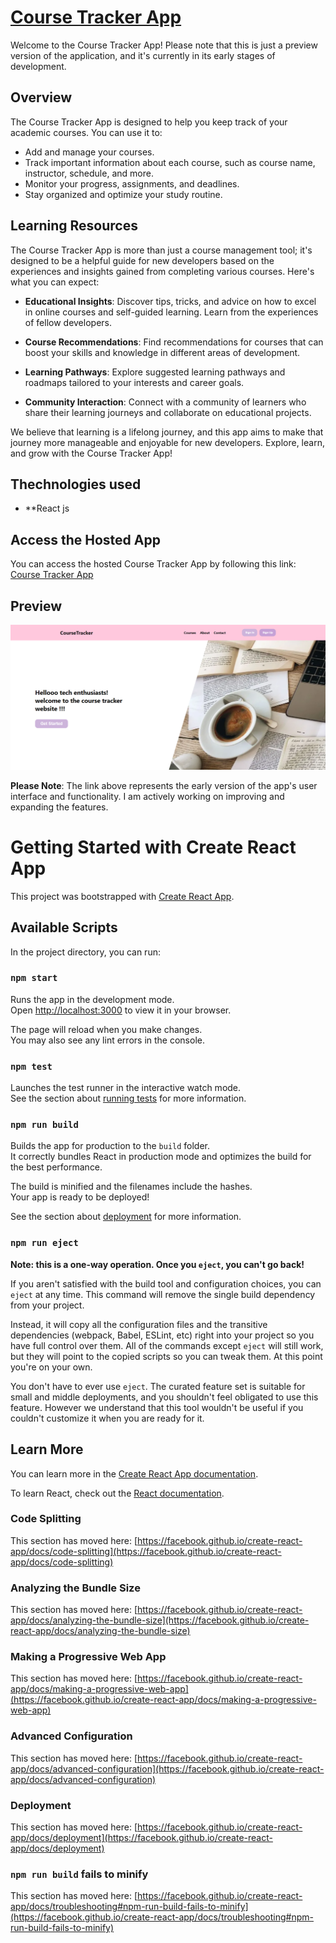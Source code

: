 # [Course Tracker App](https://course-tracker-hosting.web.app/)

Welcome to the Course Tracker App! Please note that this is just a preview version of the application, and it's currently in its early stages of development.

## Overview

The Course Tracker App is designed to help you keep track of your academic courses. You can use it to:

- Add and manage your courses.
- Track important information about each course, such as course name, instructor, schedule, and more.
- Monitor your progress, assignments, and deadlines.
- Stay organized and optimize your study routine.

## Learning Resources

The Course Tracker App is more than just a course management tool; it's designed to be a helpful guide for new developers based on the experiences and insights gained from completing various courses. Here's what you can expect:

- **Educational Insights**: Discover tips, tricks, and advice on how to excel in online courses and self-guided learning. Learn from the experiences of fellow developers.

- **Course Recommendations**: Find recommendations for courses that can boost your skills and knowledge in different areas of development.

- **Learning Pathways**: Explore suggested learning pathways and roadmaps tailored to your interests and career goals.

- **Community Interaction**: Connect with a community of learners who share their learning journeys and collaborate on educational projects.

We believe that learning is a lifelong journey, and this app aims to make that journey more manageable and enjoyable for new developers. Explore, learn, and grow with the Course Tracker App!

## Thechnologies used

- **React js

## Access the Hosted App

You can access the hosted Course Tracker App by following this link: [Course Tracker App](https://course-tracker-hosting.web.app/)

## Preview

![image](imgss/three.png)


**Please Note**: The link above represents the early version of the app's user interface and functionality. I am actively working on improving and expanding the features.

# Getting Started with Create React App

This project was bootstrapped with [Create React App](https://github.com/facebook/create-react-app).

## Available Scripts

In the project directory, you can run:

### `npm start`

Runs the app in the development mode.\
Open [http://localhost:3000](http://localhost:3000) to view it in your browser.

The page will reload when you make changes.\
You may also see any lint errors in the console.

### `npm test`

Launches the test runner in the interactive watch mode.\
See the section about [running tests](https://facebook.github.io/create-react-app/docs/running-tests) for more information.

### `npm run build`

Builds the app for production to the `build` folder.\
It correctly bundles React in production mode and optimizes the build for the best performance.

The build is minified and the filenames include the hashes.\
Your app is ready to be deployed!

See the section about [deployment](https://facebook.github.io/create-react-app/docs/deployment) for more information.

### `npm run eject`

**Note: this is a one-way operation. Once you `eject`, you can't go back!**

If you aren't satisfied with the build tool and configuration choices, you can `eject` at any time. This command will remove the single build dependency from your project.

Instead, it will copy all the configuration files and the transitive dependencies (webpack, Babel, ESLint, etc) right into your project so you have full control over them. All of the commands except `eject` will still work, but they will point to the copied scripts so you can tweak them. At this point you're on your own.

You don't have to ever use `eject`. The curated feature set is suitable for small and middle deployments, and you shouldn't feel obligated to use this feature. However we understand that this tool wouldn't be useful if you couldn't customize it when you are ready for it.

## Learn More

You can learn more in the [Create React App documentation](https://facebook.github.io/create-react-app/docs/getting-started).

To learn React, check out the [React documentation](https://reactjs.org/).

### Code Splitting

This section has moved here: [https://facebook.github.io/create-react-app/docs/code-splitting](https://facebook.github.io/create-react-app/docs/code-splitting)

### Analyzing the Bundle Size

This section has moved here: [https://facebook.github.io/create-react-app/docs/analyzing-the-bundle-size](https://facebook.github.io/create-react-app/docs/analyzing-the-bundle-size)

### Making a Progressive Web App

This section has moved here: [https://facebook.github.io/create-react-app/docs/making-a-progressive-web-app](https://facebook.github.io/create-react-app/docs/making-a-progressive-web-app)

### Advanced Configuration

This section has moved here: [https://facebook.github.io/create-react-app/docs/advanced-configuration](https://facebook.github.io/create-react-app/docs/advanced-configuration)

### Deployment

This section has moved here: [https://facebook.github.io/create-react-app/docs/deployment](https://facebook.github.io/create-react-app/docs/deployment)

### `npm run build` fails to minify

This section has moved here: [https://facebook.github.io/create-react-app/docs/troubleshooting#npm-run-build-fails-to-minify](https://facebook.github.io/create-react-app/docs/troubleshooting#npm-run-build-fails-to-minify)
